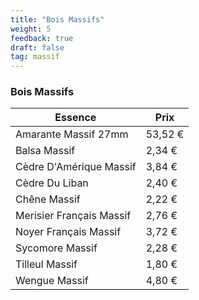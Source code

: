 ```yaml
---
title: "Bois Massifs"
weight: 5
feedback: true
draft: false
tag: massif
---
```


### Bois Massifs

| Essence                  | Prix    |
|--------------------------|---------|
| Amarante Massif 27mm     | 53,52 € |
| Balsa Massif             | 2,34 €  |
| Cèdre D'Amérique Massif  | 3,84 €  |
| Cèdre Du Liban           | 2,40 €  |
| Chêne Massif             | 2,22 €  |
| Merisier Français Massif | 2,76 €  |
| Noyer Français Massif    | 3,72 €  |
| Sycomore Massif          | 2,28 €  |
| Tilleul Massif           | 1,80 €  |
| Wengue Massif            | 4,80 €  |
